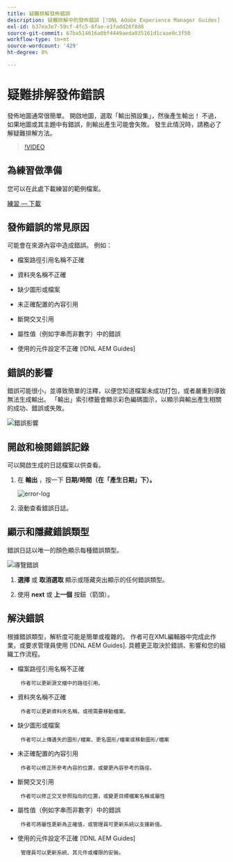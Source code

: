 ```yaml
---
title: 疑難排解發佈錯誤
description: 疑難排解中的發佈錯誤 [!DNL Adobe Experience Manager Guides]
exl-id: b37ea3e7-59cf-4fc5-8fae-e1fadd26f8d8
source-git-commit: 67ba514616a0bf4449aeda035161d1caae0c3f50
workflow-type: tm+mt
source-wordcount: '429'
ht-degree: 0%

---
```


# 疑難排解發佈錯誤

發佈地圖通常很簡單。 開啟地圖，選取「輸出預設集」，然後產生輸出！ 不過，如果地圖或其主題中有錯誤，則輸出產生可能會失敗。 發生此情況時，請務必了解疑難排解方法。

>[!VIDEO](https://video.tv.adobe.com/v/338990?quality=12&learn=on)

## 為練習做準備

您可以在此處下載練習的範例檔案。

[練習 — 下載](assets/exercises/publishing-basic-to-advanced.zip)

## 發佈錯誤的常見原因

可能會在來源內容中造成錯誤。 例如：

* 檔案路徑引用名稱不正確

* 資料夾名稱不正確

* 缺少圖形或檔案

* 未正確配置的內容引用

* 斷開交叉引用

* 屬性值（例如字串而非數字）中的錯誤

* 使用的元件設定不正確 [!DNL AEM Guides]

## 錯誤的影響

錯誤可能很小，並導致簡單的注釋，以便您知道檔案未成功打包，或者嚴重到導致無法生成輸出。 「輸出」索引標籤會顯示彩色編碼圖示，以顯示與輸出產生相關的成功、錯誤或失敗。

![錯誤影響](images/error-impact.png)

## 開啟和檢閱錯誤記錄

可以開啟生成的日誌檔案以供查看。

1. 在 **輸出** ，按一下 **日期/時間（在「產生日期」下）。**

   ![error-log](images/error-log.png)

1. 滾動查看錯誤日誌。

## 顯示和隱藏錯誤類型

錯誤日誌以唯一的顏色顯示每種錯誤類型。

![導覽錯誤](images/navigate-errors.png)

1. **選擇** 或 **取消選取** 顯示或隱藏突出顯示的任何錯誤類型。

1. 使用 **next** 或 **上一個** 按鈕（箭頭）。

## 解決錯誤

根據錯誤類型，解析度可能是簡單或複雜的。 作者可在XML編輯器中完成此作業，或要求管理員使用 [!DNL AEM Guides]. 具體更正取決於錯誤、影響和您的組織工作流程。

* 檔案路徑引用名稱不正確

       作者可以更新源文檔中的路徑引用。
       
   
* 資料夾名稱不正確

       作者可以更新資料夾名稱，或視需要移動檔案。
       
   
* 缺少圖形或檔案

       作者可以上傳遺失的圖形/檔案、更名圖形/檔案或移動圖形/檔案
       
   
* 未正確配置的內容引用

       作者可以修正所參考內容的位置，或變更內容參考的路徑。
       
   
* 斷開交叉引用

       作者可以修正交叉參照指向的位置，或變更目標檔案名稱或屬性
       
   
* 屬性值（例如字串而非數字）中的錯誤

       作者可將屬性更新為正確值，或管理員可更新系統以支援新值。
       
   
* 使用的元件設定不正確 [!DNL AEM Guides]

       管理員可以更新系統、其元件或權限的安裝。
       
   